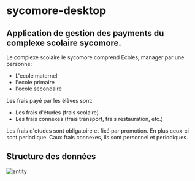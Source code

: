 # sycomore-desktop
Application de gestion des payments du complexe scolaire sycomore.
-----------------------------------------------------------------

Le complexe scolaire le sycomore comprend Ecoles, manager par une personne:
- L'ecole maternel
- l'ecole primaire
- l'ecole secondaire

Les frais payé par les élèves sont:
- Les frais d'études (frais scolaire)
- Les frais connexes (frais transport, frais restauration, etc.)

Les frais d'etudes sont obligatoire et fixé par promotion. En plus ceux-ci sont periodique.
Caux frais connexes, ils sont personnel et periodiques.


## Structure des données

![entity](https://github.com/EsaieMuhasa/sycomore-desktop/assets/95530551/275ef4cb-ebf4-497e-aa3a-a28889e10f48)

